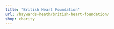 ```yaml
---
title: "British Heart Foundation"
url: /haywards-heath/british-heart-foundation/
shop: charity
---
```

